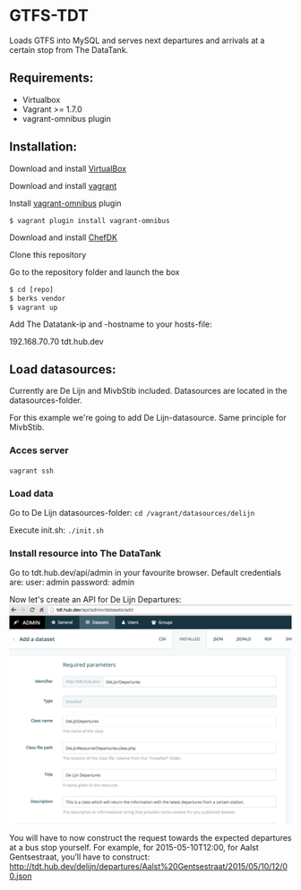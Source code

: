 GTFS-TDT
========

Loads GTFS into MySQL and serves next departures and arrivals at a certain stop from The DataTank.

Requirements:
-------------

* Virtualbox
* Vagrant >= 1.7.0
* vagrant-omnibus plugin

Installation:
-------------

Download and install [VirtualBox](http://www.virtualbox.org/)

Download and install [vagrant](http://vagrantup.com/)

Install [vagrant-omnibus](https://github.com/chef/vagrant-omnibus) plugin

    $ vagrant plugin install vagrant-omnibus

Download and install [ChefDK](https://downloads.chef.io/chef-dk/)

Clone this repository

Go to the repository folder and launch the box

    $ cd [repo]
    $ berks vendor
    $ vagrant up

Add The Datatank-ip and -hostname to your hosts-file:

192.168.70.70	tdt.hub.dev

Load datasources:
-----------------

Currently are De Lijn and MivbStib included.
Datasources are located in the datasources-folder.

For this example we're going to add De Lijn-datasource. Same principle for MivbStib.

### Acces server

`vagrant ssh`

### Load data

Go to De Lijn datasources-folder:
`cd /vagrant/datasources/delijn`

Execute init.sh:
`./init.sh`

### Install resource into The DataTank
Go to tdt.hub.dev/api/admin in your favourite browser.
Default credentials are:
user: admin
password: admin

Now let's create an API for De Lijn Departures:
![Picture of Adding Departure API for De Lijn](https://raw.githubusercontent.com/brechtvdv/gtfs-tdt/master/assets/AddDeLijnDepartures.png "Add Departure")

You will have to now construct the request towards the expected departures at a bus stop yourself. For example, for 2015-05-10T12:00, for Aalst Gentsestraat, you’ll have to construct: http://tdt.hub.dev/delijn/departures/Aalst%20Gentsestraat/2015/05/10/12/00.json



